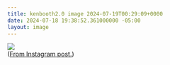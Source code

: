 ```yaml
---
title: kenbooth2.0 image 2024-07-19T00:29:09+0000
date: 2024-07-18 19:38:52.361000000 -05:00
layout: image
---
```


<img src="https://dl.dropboxusercontent.com/s/taysvho7laqb7m3/451686094_17996820923644154_150552015453519700_n?dl=0"><br>
(<a href="https://www.instagram.com/p/C9lYzYLxDjW/">From Instagram post.</a>)